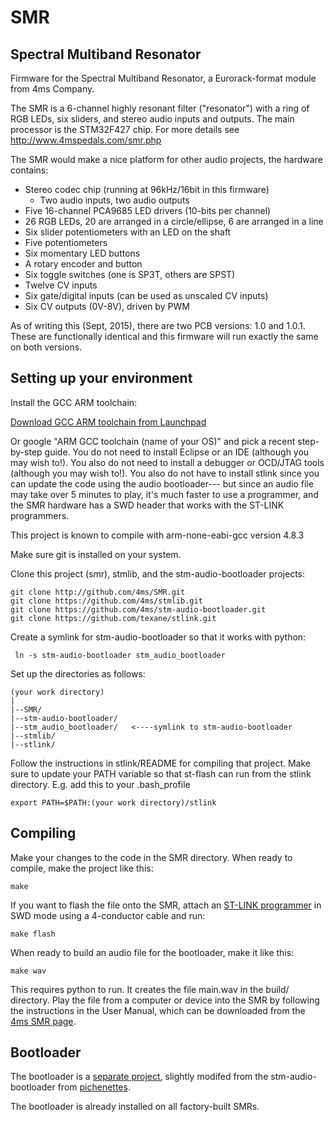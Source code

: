 # SMR
## Spectral Multiband Resonator

Firmware for the Spectral Multiband Resonator, a Eurorack-format module from 4ms Company.

The SMR is a 6-channel highly resonant filter ("resonator") with a ring of RGB LEDs, six sliders, and stereo audio inputs and outputs. The main processor is the STM32F427 chip. For more details see http://www.4mspedals.com/smr.php

The SMR would make a nice platform for other audio projects, the hardware contains:

*	Stereo codec chip (running at 96kHz/16bit in this firmware)
	*	Two audio inputs, two audio outputs
*	Five 16-channel PCA9685 LED drivers (10-bits per channel)  
*	26 RGB LEDs, 20 are arranged in a circle/ellipse, 6 are arranged in a line  
*	Six slider potentiometers with an LED on the shaft  
*	Five potentiometers  
*	Six momentary LED buttons  
*	A rotary encoder and button  
*	Six toggle switches (one is SP3T, others are SPST)  
*	Twelve CV inputs
*	Six gate/digital inputs (can be used as unscaled CV inputs)
*	Six CV outputs (0V-8V), driven by PWM  
  
As of writing this (Sept, 2015), there are two PCB versions: 1.0 and 1.0.1. These are functionally identical and this firmware will run exactly the same on both versions.

## Setting up your environment

Install the GCC ARM toolchain:

[Download GCC ARM toolchain from Launchpad](https://launchpad.net/gcc-arm-embedded/+download)

Or google "ARM GCC toolchain (name of your OS)" and pick a recent step-by-step guide. You do not need to install Eclipse or an IDE (although you may wish to!). You also do not need to install a debugger or OCD/JTAG tools (although you may wish to!). You also do not have to install stlink since you can update the code using the audio bootloader--- but since an audio file may take over 5 minutes to play, it's much faster to use a programmer, and the SMR hardware has a SWD header that works with the ST-LINK programmers.

This project is known to compile with arm-none-eabi-gcc version 4.8.3

Make sure git is installed on your system.

Clone this project (smr), stmlib, and the stm-audio-bootloader projects:

	git clone http://github.com/4ms/SMR.git  
	git clone https://github.com/4ms/stmlib.git
	git clone https://github.com/4ms/stm-audio-bootloader.git
	git clone https://github.com/texane/stlink.git

Create a symlink for stm-audio-bootloader so that it works with python:

     ln -s stm-audio-bootloader stm_audio_bootloader

Set up the directories as follows:

	(your work directory)  
	|  
	|--SMR/  
	|--stm-audio-bootloader/  
	|--stm_audio_bootloader/   <----symlink to stm-audio-bootloader
	|--stmlib/  
	|--stlink/

Follow the instructions in stlink/README for compiling that project. Make sure to update your PATH variable so that st-flash can run from the stlink directory. E.g. add this to your .bash_profile 

	export PATH=$PATH:(your work directory)/stlink

## Compiling
Make your changes to the code in the SMR directory. When ready to compile, make the project like this:

	make

If you want to flash the file onto the SMR, attach an [ST-LINK programmer](http://www.st.com/web/catalog/tools/FM116/SC959/SS1532/PF252419) in SWD mode using a 4-conductor cable and run:

	make flash

When ready to build an audio file for the bootloader, make it like this:

	make wav

This requires python to run. It creates the file main.wav in the build/ directory. Play the file from a computer or device into the SMR by following the instructions in the User Manual, which can be downloaded from the [4ms SMR page](http://4mscompany.com/smr.php). 


## Bootloader
The bootloader is a [separate project](https://github.com/stm-audio-bootloader), slightly modifed from the stm-audio-bootloader from [pichenettes](https://github.com/pichenettes/eurorack). 

The bootloader is already installed on all factory-built SMRs.


